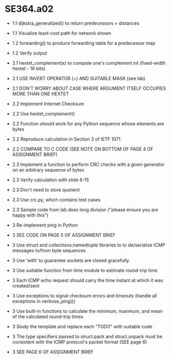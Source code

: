 # SE364.a02

- 1.1 dijkstra_generalized() to return predecessors + distances
- 1.1 Visualize least-cost path for network shown


- 1.2 forwarding() to produce forwarding table for a predecessor map
- 1.2 Verify output


- 2.1 hextet_complement(x) to compute one's complement int (fixed-width hextet - 16 bits)
- 2.1 USE INVERT OPERATOR (~) AND SUITABLE MASK (see lab)
- 2.1 DON'T WORRY ABOUT CASE WHERE ARGUMENT ITSELF OCCUPIES MORE THAN ONE HEXTET


- 2.2 Implement Internet Checksum
- 2.2 Use hextet_complement()
- 2.2 Function should work for any Python sequence whose elements are bytes
- 2.2 Reproduce calculation in Section 3 of IETF 1071
- 2.2 COMPARE TO C CODE (SEE NOTE ON BOTTOM OF PAGE 4 OF ASSIGNMENT BRIEF)


- 2.3 Implement a function to perform CRC checks with a given generator on an arbitrary sequence of bytes
- 2.3 Verify calculation with slide 6-15
- 2.3 Don't need to store quotient
- 2.3 Use crc.py, which contains test cases
- 2.3 Sample code from lab does long division ("please ensure you are happy with this")


- 3 Re-implement ping in Python
- 3 SEE CODE ON PAGE 5 OF ASSIGNMENT BRIEF
- 3 Use struct and collections.namedtuple libraries to to de/serialize ICMP messages to/from byte sequences
- 3 Use 'with' to guarantee sockets are closed gracefully
- 3 Use suitable function from time module to estimate round-trip time
- 3 Each ICMP echo request should carry the time instant at which it was created/sent
- 3 Use exceptions to signal checksum errors and timeouts (handle all exceptions in verbose_ping())
- 3 Use built-in functions to calculate the minimum, maximum, and mean of the calculated round-trip times
- 3 Study the template and replace each "TODO" with suitable code
- 3 The type specifiers passed to struct.pack and struct.unpack must be consistent with the ICMP protocol's packet format (SEE page 6)
- 3 SEE PAGE 6 OF ASSIGNMENT BRIEF
